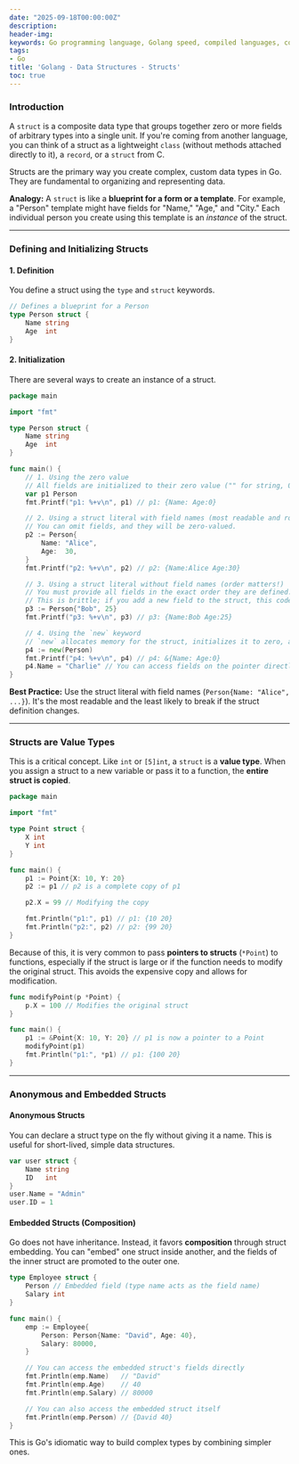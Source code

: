 ```yaml
---
date: "2025-09-18T00:00:00Z"
description:
header-img:
keywords: Go programming language, Golang speed, compiled languages, concurrency in Go, goroutines, Go garbage collection, high-performance applications, Go interview preparation, native compilation, modern hardware optimization, fast compile times, efficient coding practices, Golang features
tags:
- Go
title: 'Golang - Data Structures - Structs'
toc: true
---
```


### Introduction

A `struct` is a composite data type that groups together zero or more fields of arbitrary types into a single unit. If you're coming from another language, you can think of a struct as a lightweight `class` (without methods attached directly to it), a `record`, or a `struct` from C.

Structs are the primary way you create complex, custom data types in Go. They are fundamental to organizing and representing data.

**Analogy:** A `struct` is like a **blueprint for a form or a template**. For example, a "Person" template might have fields for "Name," "Age," and "City." Each individual person you create using this template is an *instance* of the struct.

---

### Defining and Initializing Structs

#### 1. Definition

You define a struct using the `type` and `struct` keywords.

```go
// Defines a blueprint for a Person
type Person struct {
    Name string
    Age  int
}
```

#### 2. Initialization

There are several ways to create an instance of a struct.

```go
package main

import "fmt"

type Person struct {
	Name string
	Age  int
}

func main() {
	// 1. Using the zero value
	// All fields are initialized to their zero value ("" for string, 0 for int)
	var p1 Person
	fmt.Printf("p1: %+v\n", p1) // p1: {Name: Age:0}

	// 2. Using a struct literal with field names (most readable and robust)
	// You can omit fields, and they will be zero-valued.
	p2 := Person{
		Name: "Alice",
		Age:  30,
	}
	fmt.Printf("p2: %+v\n", p2) // p2: {Name:Alice Age:30}

	// 3. Using a struct literal without field names (order matters!)
	// You must provide all fields in the exact order they are defined.
	// This is brittle; if you add a new field to the struct, this code will break.
	p3 := Person{"Bob", 25}
	fmt.Printf("p3: %+v\n", p3) // p3: {Name:Bob Age:25}

	// 4. Using the `new` keyword
	// `new` allocates memory for the struct, initializes it to zero, and returns a POINTER to it.
	p4 := new(Person)
	fmt.Printf("p4: %+v\n", p4) // p4: &{Name: Age:0}
	p4.Name = "Charlie" // You can access fields on the pointer directly
}
```
**Best Practice:** Use the struct literal with field names (`Person{Name: "Alice", ...}`). It's the most readable and the least likely to break if the struct definition changes.

---

### Structs are Value Types

This is a critical concept. Like `int` or `[5]int`, a `struct` is a **value type**. When you assign a struct to a new variable or pass it to a function, the **entire struct is copied**.

```go
package main

import "fmt"

type Point struct {
	X int
	Y int
}

func main() {
	p1 := Point{X: 10, Y: 20}
	p2 := p1 // p2 is a complete copy of p1

	p2.X = 99 // Modifying the copy

	fmt.Println("p1:", p1) // p1: {10 20}
	fmt.Println("p2:", p2) // p2: {99 20}
}
```

Because of this, it is very common to pass **pointers to structs** (`*Point`) to functions, especially if the struct is large or if the function needs to modify the original struct. This avoids the expensive copy and allows for modification.

```go
func modifyPoint(p *Point) {
    p.X = 100 // Modifies the original struct
}

func main() {
    p1 := &Point{X: 10, Y: 20} // p1 is now a pointer to a Point
    modifyPoint(p1)
    fmt.Println("p1:", *p1) // p1: {100 20}
}
```

---

### Anonymous and Embedded Structs

#### Anonymous Structs
You can declare a struct type on the fly without giving it a name. This is useful for short-lived, simple data structures.

```go
var user struct {
    Name string
    ID   int
}
user.Name = "Admin"
user.ID = 1
```

#### Embedded Structs (Composition)
Go does not have inheritance. Instead, it favors **composition** through struct embedding. You can "embed" one struct inside another, and the fields of the inner struct are promoted to the outer one.

```go
type Employee struct {
	Person // Embedded field (type name acts as the field name)
	Salary int
}

func main() {
	emp := Employee{
		Person: Person{Name: "David", Age: 40},
		Salary: 80000,
	}

	// You can access the embedded struct's fields directly
	fmt.Println(emp.Name)   // "David"
	fmt.Println(emp.Age)    // 40
	fmt.Println(emp.Salary) // 80000

	// You can also access the embedded struct itself
	fmt.Println(emp.Person) // {David 40}
}
```
This is Go's idiomatic way to build complex types by combining simpler ones.